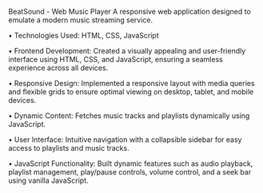 BeatSound - Web Music Player
A responsive web application designed to emulate a modern music streaming service.

•	Technologies Used: HTML, CSS, JavaScript

•	Frontend Development: Created a visually appealing and user-friendly interface using HTML, CSS, and JavaScript, ensuring a seamless experience across all devices.

•	Responsive Design: Implemented a responsive layout with media queries and flexible grids to ensure optimal viewing on desktop, tablet, and mobile devices.

•	Dynamic Content: Fetches music tracks and playlists dynamically using JavaScript.

•	User Interface: Intuitive navigation with a collapsible sidebar for easy access to playlists and music tracks.

•	JavaScript Functionality: Built dynamic features such as audio playback, playlist management, play/pause controls, volume control, and a seek bar using vanilla JavaScript.
